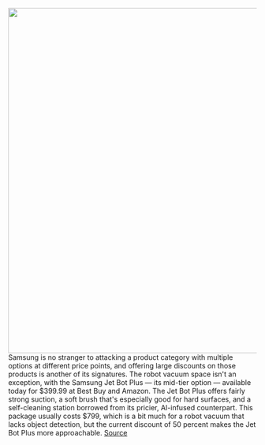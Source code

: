 <img src='https://cdn.vox-cdn.com/thumbor/nh7IqkAbeCC9IhIvkxQudNFmXR0=/0x0:1440x810/1200x800/filters:focal(605x290:835x520)/cdn.vox-cdn.com/uploads/chorus_image/image/70666798/samsung_jet_bot_plus.0.jpeg' width='700px' /><br/>
Samsung is no stranger to attacking a product category with multiple options at different price points, and offering large discounts on those products is another of its signatures. The robot vacuum space isn't an exception, with the Samsung Jet Bot Plus — its mid-tier option — available today for $399.99 at Best Buy and Amazon. The Jet Bot Plus offers fairly strong suction, a soft brush that's especially good for hard surfaces, and a self-cleaning station borrowed from its pricier, AI-infused counterpart. This package usually costs $799, which is a bit much for a robot vacuum that lacks object detection, but the current discount of 50 percent makes the Jet Bot Plus more approachable.
<a href='https://www.theverge.com/good-deals/2022/3/24/22994306/samsung-jet-bot-plus-robot-vacuum-jabra-elite-65t-earbuds-meross-smart-home-apple-imac-deal-sale'> Source <a/>